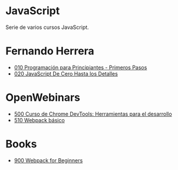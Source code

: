 # JavaScript
Serie de varios cursos JavaScript.

# Fernando Herrera

* [010 Programación para Principiantes - Primeros Pasos](temarios/010-Programacion-para-Principiantes.md)
* [020 JavaScript De Cero Hasta los Detalles](temarios/020-JavaScript-De-Cero-Hasta-los-Detalles.md)

# OpenWebinars

* [500 Curso de Chrome DevTools: Herramientas para el desarrollo](temarios/500_Curso_de_Chrome_DevTools_Herramientas_para_el_desarrollo.md)
* [510 Webpack básico]()

# Books
* [900 Webpack for Beginners](temarios/900-Webpack-for-Beginners.md)
